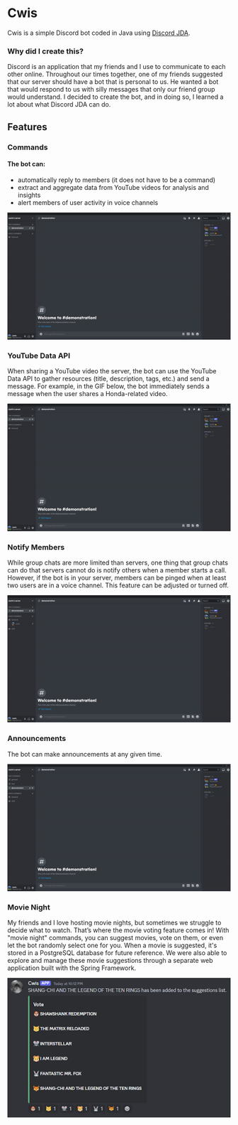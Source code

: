 # Cwis
Cwis is a simple Discord bot coded in Java using [Discord JDA](https://github.com/DV8FromTheWorld/JDA).

### Why did I create this?
Discord is an application that my friends and I use to communicate to each other online. Throughout our times together, one of my friends suggested that our server should have a bot that is personal to us. He wanted a bot that would respond to us with silly messages that only our friend group would understand. I decided to create the bot, and in doing so, I learned a lot about what Discord JDA can do.

## Features
### Commands
#### The bot can:
- automatically reply to members (it does not have to be a command)
- extract and aggregate data from YouTube videos for analysis and insights
- alert members of user activity in voice channels

![Commands](media/demo1.gif)

### YouTube Data API
When sharing a YouTube video the server, the bot can use the YouTube Data API to gather resources (title, description, tags, etc.) and send a message. For example, in the GIF below, the bot immediately sends a message when the user shares a Honda-related video.

![YouTube Data API](media/demo2.gif)

### Notify Members
While group chats are more limited than servers, one thing that group chats can do that servers cannot do is notify others when a member starts a call. However, if the bot is in your server, members can be pinged when at least two users are in a voice channel. This feature can be adjusted or turned off.

![Notify Members](media/demo3.gif)

### Announcements
The bot can make announcements at any given time.

![Announcements](media/demo4.gif)

### Movie Night
My friends and I love hosting movie nights, but sometimes we struggle to decide what to watch. That’s where the movie voting feature comes in! With "movie night" commands, you can suggest movies, vote on them, or even let the bot randomly select one for you. When a movie is suggested, it's stored in a PostgreSQL database for future reference. We were also able to explore and manage these movie suggestions through a separate web application built with the Spring Framework.

![Movie Night](media/demo5.png)